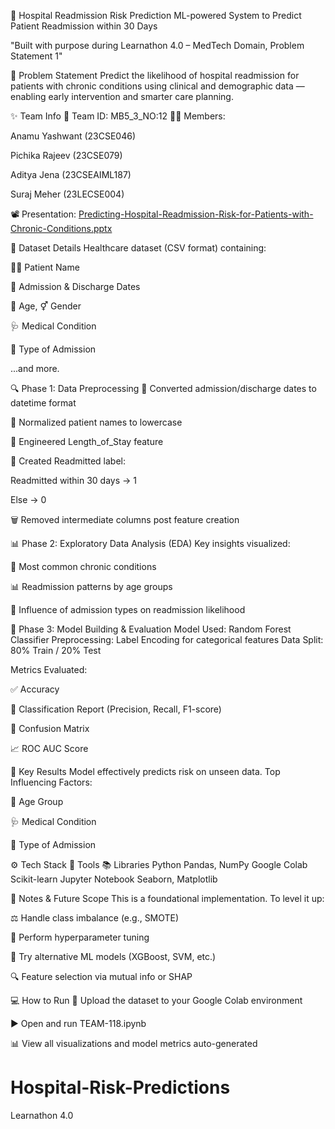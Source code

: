 🏥 Hospital Readmission Risk Prediction
ML-powered System to Predict Patient Readmission within 30 Days

"Built with purpose during Learnathon 4.0 – MedTech Domain, Problem Statement 1"

🚀 Problem Statement
Predict the likelihood of hospital readmission for patients with chronic conditions using clinical and demographic data — enabling early intervention and smarter care planning.

✨ Team Info
👥 Team ID: MB5_3_NO:12
👨‍🔬 Members:

Anamu Yashwant (23CSE046)

Pichika Rajeev (23CSE079)

Aditya Jena (23CSEAIML187)

Suraj Meher (23LECSE004)

📽️ Presentation: [Predicting-Hospital-Readmission-Risk-for-Patients-with-Chronic-Conditions.pptx](https://github.com/user-attachments/files/21432474/Predicting-Hospital-Readmission-Risk-for-Patients-with-Chronic-Conditions.pptx)


📁 Dataset Details
Healthcare dataset (CSV format) containing:

🧑‍⚕️ Patient Name

📅 Admission & Discharge Dates

🎂 Age, ⚥ Gender

🩺 Medical Condition

🏥 Type of Admission

...and more.

🔍 Phase 1: Data Preprocessing
🔄 Converted admission/discharge dates to datetime format

🧹 Normalized patient names to lowercase

🏥 Engineered Length_of_Stay feature

🧾 Created Readmitted label:

Readmitted within 30 days → 1

Else → 0

🗑️ Removed intermediate columns post feature creation

📊 Phase 2: Exploratory Data Analysis (EDA)
Key insights visualized:

🔁 Most common chronic conditions

📊 Readmission patterns by age groups

🧭 Influence of admission types on readmission likelihood

🤖 Phase 3: Model Building & Evaluation
Model Used: Random Forest Classifier
Preprocessing: Label Encoding for categorical features
Data Split: 80% Train / 20% Test

Metrics Evaluated:

✅ Accuracy

📄 Classification Report (Precision, Recall, F1-score)

🔁 Confusion Matrix

📈 ROC AUC Score

🧠 Key Results
Model effectively predicts risk on unseen data.
Top Influencing Factors:

🎂 Age Group

🩺 Medical Condition

🏥 Type of Admission

⚙️ Tech Stack
🔧 Tools	📚 Libraries
Python	Pandas, NumPy
Google Colab	Scikit-learn
Jupyter Notebook	Seaborn, Matplotlib

📎 Notes & Future Scope
This is a foundational implementation. To level it up:

⚖️ Handle class imbalance (e.g., SMOTE)

🎯 Perform hyperparameter tuning

🧠 Try alternative ML models (XGBoost, SVM, etc.)

🔍 Feature selection via mutual info or SHAP

💻 How to Run
📂 Upload the dataset to your Google Colab environment

▶️ Open and run TEAM-118.ipynb

📊 View all visualizations and model metrics auto-generated

# Hospital-Risk-Predictions
Learnathon 4.0 
